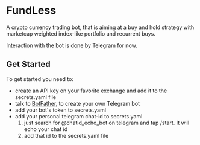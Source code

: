 # FundLess
A crypto currency trading bot, that is aiming at a buy and hold strategy with marketcap weighted index-like portfolio and recurrent buys.

Interaction with the bot is done by Telegram for now.

## Get Started
To get started you need to:
- create an API key on your favorite exchange and add it to the secrets.yaml file
- talk to [BotFather](https://core.telegram.org/bots#6-botfather), to create your own Telegram bot
- add your bot's token to secrets.yaml
- add your personal telegram chat-id to secrets.yaml
    1. just search for @chatid_echo_bot on telegram and tap /start. It will echo your chat id
    2. add that id to the secrets.yaml file
